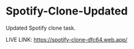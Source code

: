 # Spotify-Clone-Updated
Updated Spotify clone task.

LIVE LINK:
https://spotify-clone-dfc64.web.app/

